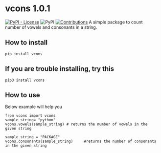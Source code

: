 # vcons 1.0.1

[![PyPI - License](https://img.shields.io/pypi/l/vcons)](https://raw.githubusercontent.com/Ratheshprabakar/vcons/master/LICENSE)
![PyPI](https://img.shields.io/pypi/v/vcons)
[![Contributions](https://img.shields.io/badge/contributions-welcome-green.svg)](https://img.shields.io/badge/contributions-welcome-green.svg)
A simple package to count number of vowels and consonants in a string.

## How to install

```
pip install vcons
```
## If you are trouble installing, try this
```
pip3 install vcons
```
## How to use

Below example will help you

```
from vcons import vcons
sample_string= "python"
vcons.vowels(sample_string)	# returns the number of vowels in the given string

sample_string = "PACKAGE"
vcons.consonants(sample_string)     #returns the number of consonants in the given string

```



